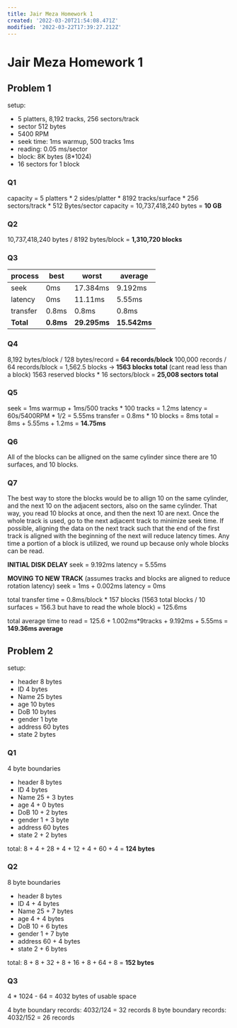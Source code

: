 ```yaml
---
title: Jair Meza Homework 1
created: '2022-03-20T21:54:08.471Z'
modified: '2022-03-22T17:39:27.212Z'
---
```


# Jair Meza Homework 1

## Problem 1
setup:
- 5 platters, 8,192 tracks, 256 sectors/track
- sector 512 bytes
- 5400 RPM
- seek time: 1ms warmup, 500 tracks 1ms
- reading: 0.05 ms/sector
- block: 8K bytes (8*1024)
- 16 sectors for 1 block

### Q1
capacity = 5 platters * 2 sides/platter * 8192 tracks/surface * 256 sectors/track * 512 Bytes/sector
capacity = 10,737,418,240 bytes = **10 GB**

### Q2
10,737,418,240 bytes / 8192 bytes/block = **1,310,720 blocks**

### Q3
| process | best | worst | average |
|---------|------|-------|---------|
| seek | 0ms | 17.384ms | 9.192ms | 
| latency | 0ms | 11.11ms | 5.55ms |
| transfer | 0.8ms | 0.8ms | 0.8ms |
| **Total** | **0.8ms** | **29.295ms** | **15.542ms** | 

### Q4
8,192 bytes/block / 128 bytes/record = **64 records/block**
100,000 records / 64 records/block = 1,562.5 blocks -> **1563 blocks total** (cant read less than a block)
1563 reserved blocks * 16 sectors/block = **25,008 sectors total**

### Q5
seek = 1ms warmup + 1ms/500 tracks * 100 tracks = 1.2ms
latency = 60s/5400RPM * 1/2 = 5.55ms
transfer = 0.8ms * 10 blocks = 8ms
total = 8ms + 5.55ms + 1.2ms = **14.75ms**

### Q6
All of the blocks can be alligned on the same cylinder since there are 10 surfaces, and 10 blocks.

### Q7
The best way to store the blocks would be to allign 10 on the same cylinder, and the next 10 on the adjacent sectors, also on the same cylinder. That way, you read 10 blocks at once, and then the next 10 are next. Once the whole track is used, go to the next adjacent track to minimize seek time. If possible, aligning the data on the next track such that the end of the first track is aligned with the beginning of the next will reduce latency times. Any time a portion of a block is utilized, we round up because only whole blocks can be read.

**INITIAL DISK DELAY**
seek = 9.192ms
latency = 5.55ms

**MOVING TO NEW TRACK** (assumes tracks and blocks are aligned to reduce rotation latency)
seek = 1ms + 0.002ms
latency = 0ms

total transfer time = 0.8ms/block * 157 blocks (1563 total blocks / 10 surfaces = 156.3 but have to read the whole block) = 125.6ms

total average time to read = 125.6 + 1.002ms*9tracks + 9.192ms + 5.55ms = 
**149.36ms average**

## Problem 2
setup:
- header 8 bytes
- ID 4 bytes
- Name 25 bytes
- age 10 bytes
- DoB 10 bytes
- gender 1 byte
- address 60 bytes
- state 2 bytes

### Q1
4 byte boundaries
- header 8 bytes
- ID 4 bytes
- Name 25 + 3 bytes
- age 4 + 0 bytes
- DoB 10 + 2 bytes
- gender 1 + 3 byte
- address 60 bytes
- state 2 + 2 bytes

total: 8 + 4 + 28 + 4 + 12 + 4 + 60 + 4 = **124 bytes**

### Q2
8 byte boundaries
- header 8 bytes
- ID 4 + 4 bytes
- Name 25 + 7 bytes
- age 4 + 4 bytes
- DoB 10 + 6 bytes
- gender 1 + 7 byte
- address 60 + 4 bytes
- state 2 + 6 bytes

total: 8 + 8 + 32 + 8 + 16 + 8 + 64 + 8 = **152 bytes**

### Q3
4 * 1024 - 64 = 4032 bytes of usable space

4 byte boundary records: 4032/124 = 32 records
8 byte boundary records: 4032/152 = 26 records
















